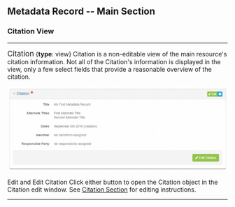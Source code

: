 ## Metadata Record -- Main Section
### Citation View
---

<span class="md-panel" style="font-size: larger">Citation</span> <i class="fa fa-asterisk required" title="Required"> </i> {**type**: view} <span class="md-panel">Citation</span> is a non-editable view of the main resource's citation information.  Not all of the <span class="md-panel">Citation's</span> information is displayed in the view, only a few select fields that provide a reasonable overview of the citation.

![Citation View Panel](/assets/reference/edit-objects/citation-view.png)

<span class="btn btn-success btn-xs"> <i class="fa fa-pencil"> </i> Edit</span> and <span class="btn btn-success btn-xs"> <i class="fa fa-pencil"> </i> Edit Citation</span> Click either button to open the <span class="md-panel">Citation</span> object in the <span class="md-section">Citation</span> edit window.  See [Citation Section](../citation-section.md) for editing instructions.

---
